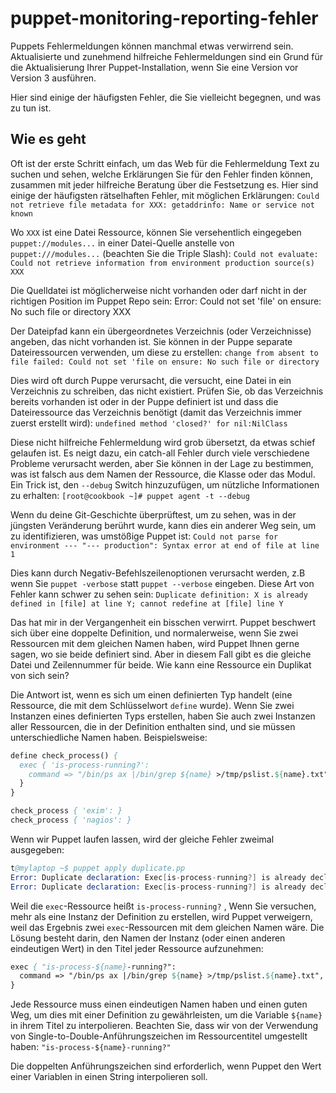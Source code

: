 # puppet-monitoring-reporting-fehler

Puppets Fehlermeldungen können manchmal etwas verwirrend sein. Aktualisierte und zunehmend hilfreiche Fehlermeldungen sind ein Grund für die Aktualisierung Ihrer Puppet-Installation, wenn Sie eine Version vor Version 3 ausführen.

Hier sind einige der häufigsten Fehler, die Sie vielleicht begegnen, und was zu tun ist.

## Wie es geht

Oft ist der erste Schritt einfach, um das Web für die Fehlermeldung Text zu suchen und sehen, welche Erklärungen Sie für den Fehler finden können, zusammen mit jeder hilfreiche Beratung über die Festsetzung es. Hier sind einige der häufigsten rätselhaften Fehler, mit möglichen Erklärungen:
`Could not retrieve file metadata for XXX: getaddrinfo: Name or service not known`

Wo `XXX` ist eine Datei Ressource, können Sie versehentlich eingegeben `puppet://modules...` in einer Datei-Quelle anstelle von `puppet:///modules...` (beachten Sie die Triple Slash):
`Could not evaluate: Could not retrieve information from environment production source(s) XXX`

Die Quelldatei ist möglicherweise nicht vorhanden oder darf nicht in der richtigen Position im Puppet Repo sein:
Error: Could not set 'file' on ensure: No such file or directory XXX

Der Dateipfad kann ein übergeordnetes Verzeichnis (oder Verzeichnisse) angeben, das nicht vorhanden ist. Sie können in der Puppe separate Dateiressourcen verwenden, um diese zu erstellen:
`change from absent to file failed: Could not set 'file on ensure: No such file or directory`

Dies wird oft durch Puppe verursacht, die versucht, eine Datei in ein Verzeichnis zu schreiben, das nicht existiert. Prüfen Sie, ob das Verzeichnis bereits vorhanden ist oder in der Puppe definiert ist und dass die Dateiressource das Verzeichnis benötigt (damit das Verzeichnis immer zuerst erstellt wird):
`undefined method 'closed?' for nil:NilClass`

Diese nicht hilfreiche Fehlermeldung wird grob übersetzt, da etwas schief gelaufen ist. Es neigt dazu, ein catch-all Fehler durch viele verschiedene Probleme verursacht werden, aber Sie können in der Lage zu bestimmen, was ist falsch aus dem Namen der Ressource, die Klasse oder das Modul. Ein Trick ist, den `--debug` Switch hinzuzufügen, um nützliche Informationen zu erhalten:
`[root@cookbook ~]# puppet agent -t --debug`

Wenn du deine Git-Geschichte überprüftest, um zu sehen, was in der jüngsten Veränderung berührt wurde, kann dies ein anderer Weg sein, um zu identifizieren, was umstößige Puppet ist:
`Could not parse for environment --- "--- production": Syntax error at end of file at line 1`

Dies kann durch Negativ-Befehlszeilenoptionen verursacht werden, z.B wenn Sie `puppet -verbose` statt `puppet --verbose` eingeben. Diese Art von Fehler kann schwer zu sehen sein:
`Duplicate definition: X is already defined in [file] at line Y; cannot redefine at [file] line Y`

Das hat mir in der Vergangenheit ein bisschen verwirrt. Puppet beschwert sich über eine doppelte Definition, und normalerweise, wenn Sie zwei Ressourcen mit dem gleichen Namen haben, wird Puppet Ihnen gerne sagen, wo sie beide definiert sind. Aber in diesem Fall gibt es die gleiche Datei und Zeilennummer für beide. Wie kann eine Ressource ein Duplikat von sich sein?

Die Antwort ist, wenn es sich um einen definierten Typ handelt (eine Ressource, die mit dem Schlüsselwort `define` wurde). Wenn Sie zwei Instanzen eines definierten Typs erstellen, haben Sie auch zwei Instanzen aller Ressourcen, die in der Definition enthalten sind, und sie müssen unterschiedliche Namen haben.
Beispielsweise:

```pp
define check_process() {
  exec { 'is-process-running?':
    command => "/bin/ps ax |/bin/grep ${name} >/tmp/pslist.${name}.txt",
  }
}

check_process { 'exim': }
check_process { 'nagios': }
```

Wenn wir Puppet laufen lassen, wird der gleiche Fehler zweimal ausgegeben:

```s
t@mylaptop ~$ puppet apply duplicate.pp
Error: Duplicate declaration: Exec[is-process-running?] is already declared in file duplicate.pp:4; cannot redeclare at duplicate.pp:4 on node cookbook.example.com
Error: Duplicate declaration: Exec[is-process-running?] is already declared in file duplicate.pp:4; cannot redeclare at duplicate.pp:4 on node cookbook.example.com
```

Weil die `exec`-Ressource heißt `is-process-running?` , Wenn Sie versuchen, mehr als eine Instanz der Definition zu erstellen, wird Puppet verweigern, weil das Ergebnis zwei `exec`-Ressourcen mit dem gleichen Namen wäre. Die Lösung besteht darin, den Namen der Instanz (oder einen anderen eindeutigen Wert) in den Titel jeder Ressource aufzunehmen:

```pp
exec { "is-process-${name}-running?":
  command => "/bin/ps ax |/bin/grep ${name} >/tmp/pslist.${name}.txt",
}
```

Jede Ressource muss einen eindeutigen Namen haben und einen guten Weg, um dies mit einer Definition zu gewährleisten, um die Variable `${name}` in ihrem Titel zu interpolieren. Beachten Sie, dass wir von der Verwendung von Single-to-Double-Anführungszeichen im Ressourcentitel umgestellt haben:
`"is-process-${name}-running?"`

Die doppelten Anführungszeichen sind erforderlich, wenn Puppet den Wert einer Variablen in einen String interpolieren soll.
